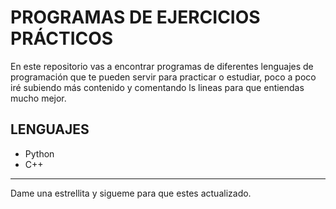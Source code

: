 # PROGRAMAS DE EJERCICIOS PRÁCTICOS
En este repositorio vas a encontrar programas de diferentes lenguajes de programación que te pueden servir para practicar o estudiar, poco a poco iré subiendo más contenido y comentando ls lineas para que entiendas mucho mejor.

## LENGUAJES
* Python
* C++

<hr>
Dame una estrellita y sigueme para que estes actualizado.
